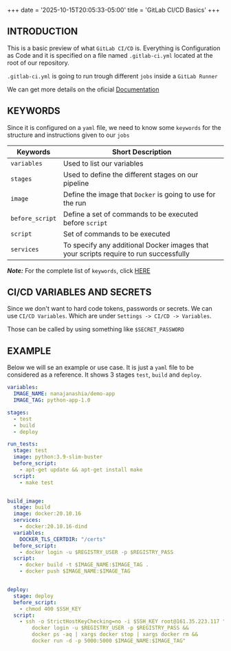 +++
date = '2025-10-15T20:05:33-05:00'
title = 'GitLab CI/CD Basics'
+++

## INTRODUCTION
This is a basic preview of what `GitLab CI/CD` is.
Everything is Configuration as Code and it is specified on a file named `.gitlab-ci.yml` located at the root of our repository.

`.gitlab-ci.yml` is going to run trough different `jobs` inside a `GitLab Runner`

We can get more details on the oficial [Documentation](https://docs.gitlab.com/topics/build_your_application/)

## KEYWORDS
Since it is configured on a `yaml` file, we need to know some `keywords` for the structure and instructions given to our `jobs`

| Keywords        | Short Description                                                                     |
| --------------- | ------------------------------------------------------------------------------------- |
| `variables`     | Used to list our variables                                                            |
| `stages`        | Used to define the different stages on our pipeline                                   |
| `image`         | Define the image that `Docker` is going to use for the run                            |
| `before_script` | Define a set of commands to be executed before `script`                               |
| `script`        | Set of commands to be executed                                                        |
| `services`      | To specify any additional Docker images that your scripts require to run successfully |
**_Note:_** For the complete list of `keywords`, click [HERE](https://docs.gitlab.com/ci/yaml/#needs)

## CI/CD VARIABLES AND SECRETS
Since we don't want to hard code tokens, passwords or secrets. We can use `CI/CD Variables`. Which are under `Settings -> CI/CD -> Variables`.

Those can be called by using something like `$SECRET_PASSWORD`

## EXAMPLE
Below we will se an example or use case.
It is just a `yaml` file to be considered as a reference. It shows 3 stages `test`, `build` and `deploy`.

```yaml
variables:
  IMAGE_NAME: nanajanashia/demo-app
  IMAGE_TAG: python-app-1.0

stages:
  - test
  - build
  - deploy

run_tests:
  stage: test
  image: python:3.9-slim-buster
  before_script:
    - apt-get update && apt-get install make
  script:
    - make test


build_image:
  stage: build
  image: docker:20.10.16
  services:
    - docker:20.10.16-dind
  variables:
    DOCKER_TLS_CERTDIR: "/certs"
  before_script:
    - docker login -u $REGISTRY_USER -p $REGISTRY_PASS
  script:
    - docker build -t $IMAGE_NAME:$IMAGE_TAG .
    - docker push $IMAGE_NAME:$IMAGE_TAG


deploy:
  stage: deploy
  before_script:
    - chmod 400 $SSH_KEY
  script:
    - ssh -o StrictHostKeyChecking=no -i $SSH_KEY root@161.35.223.117 "
        docker login -u $REGISTRY_USER -p $REGISTRY_PASS &&
        docker ps -aq | xargs docker stop | xargs docker rm &&
        docker run -d -p 5000:5000 $IMAGE_NAME:$IMAGE_TAG"

```




